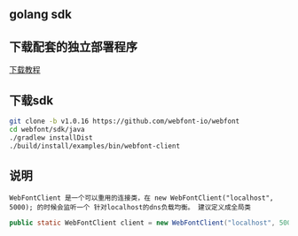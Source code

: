 ## golang sdk


## 下载配套的独立部署程序
[下载教程](self-host-guide.html "下载教程")
## 下载sdk
```sh
git clone -b v1.0.16 https://github.com/webfont-io/webfont
cd webfont/sdk/java
./gradlew installDist
./build/install/examples/bin/webfont-client
```

## 说明
    WebFontClient 是一个可以重用的连接类，在 new WebFontClient("localhost", 5000); 的时候会监听一个 针对localhost的dns负载均衡。 建议定义成全局类
```java
public static WebFontClient client = new WebFontClient("localhost", 5000);
```